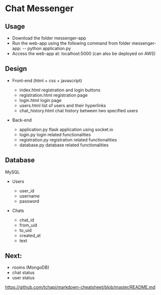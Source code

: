 
# Chat Messenger

## Usage
- Download the folder messenger-app
- Run the web-app using the following command from folder messenger-app: 
      -- python application.py
- Access the web-app at: localhost:5000 (can also be deployed on AWS)

## Design

* Front-end (html + css + javascript) 
    * index.html             registration and login buttons
    * registration.html      registration page
    * login.html             login page
    * users.html             list of users and their hyperlinks
    * chat_history.html      chat history between two specified users

* Back-end
    * application.py         flask application using socket.io
    * login.py               login related functionalities
    * registration.py        registration related functionalities
    * database.py            database related functionalities


## Database 
MySQL
* Users
    * user_id
    * username
    * password

* Chats
    * chat_id
    * from_uid
    * to_uid
    * created_at
    * text


## Next:
- rooms (MongoDB)
- chat status
- user status
  

https://github.com/tchapi/markdown-cheatsheet/blob/master/README.md  

